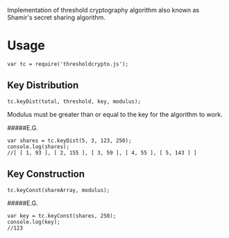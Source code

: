 Implementation of threshold cryptography algorithm also known as Shamir's secret sharing algorithm.

Usage
=====

`var tc = require('thresholdcrypto.js');`

Key Distribution
----------------

`tc.keyDist(total, threshold, key, modulus);`

Modulus must be greater than or equal to the key for the algorithm to work.

#####E.G.

```
var shares = tc.keyDist(5, 3, 123, 250);
console.log(shares); 
//[ [ 1, 93 ], [ 2, 155 ], [ 3, 59 ], [ 4, 55 ], [ 5, 143 ] ]
```

Key Construction
----------------

`tc.keyConst(shareArray, modulus);`

#####E.G.

```
var key = tc.keyConst(shares, 250);
console.log(key);
//123
```

